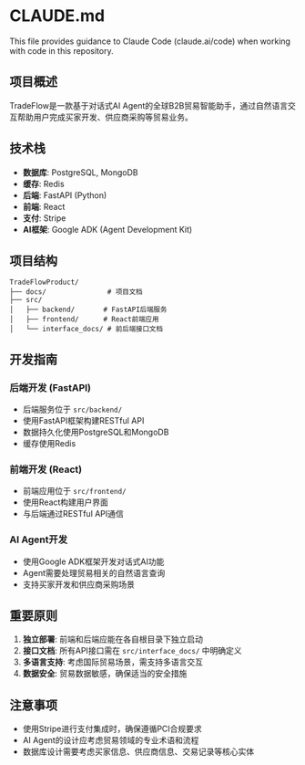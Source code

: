 # CLAUDE.md

This file provides guidance to Claude Code (claude.ai/code) when working with code in this repository.

## 项目概述

TradeFlow是一款基于对话式AI Agent的全球B2B贸易智能助手，通过自然语言交互帮助用户完成买家开发、供应商采购等贸易业务。

## 技术栈

- **数据库**: PostgreSQL, MongoDB
- **缓存**: Redis
- **后端**: FastAPI (Python)
- **前端**: React
- **支付**: Stripe
- **AI框架**: Google ADK (Agent Development Kit)

## 项目结构

```
TradeFlowProduct/
├── docs/               # 项目文档
├── src/
│   ├── backend/       # FastAPI后端服务
│   ├── frontend/      # React前端应用
│   └── interface_docs/ # 前后端接口文档
```

## 开发指南

### 后端开发 (FastAPI)
- 后端服务位于 `src/backend/`
- 使用FastAPI框架构建RESTful API
- 数据持久化使用PostgreSQL和MongoDB
- 缓存使用Redis

### 前端开发 (React)
- 前端应用位于 `src/frontend/`
- 使用React构建用户界面
- 与后端通过RESTful API通信

### AI Agent开发
- 使用Google ADK框架开发对话式AI功能
- Agent需要处理贸易相关的自然语言查询
- 支持买家开发和供应商采购场景

## 重要原则

1. **独立部署**: 前端和后端应能在各自根目录下独立启动
2. **接口文档**: 所有API接口需在 `src/interface_docs/` 中明确定义
3. **多语言支持**: 考虑国际贸易场景，需支持多语言交互
4. **数据安全**: 贸易数据敏感，确保适当的安全措施

## 注意事项

- 使用Stripe进行支付集成时，确保遵循PCI合规要求
- AI Agent的设计应考虑贸易领域的专业术语和流程
- 数据库设计需要考虑买家信息、供应商信息、交易记录等核心实体